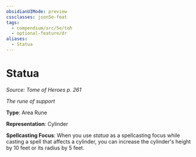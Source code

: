 ```yaml
---
obsidianUIMode: preview
cssclasses: json5e-feat
tags:
  - compendium/src/5e/toh
  - optional-feature/dr
aliases:
  - Statua
---
```

# Statua
*Source: Tome of Heroes p. 261*  

*The rune of support*

**Type**: Area Rune

**Representation**: Cylinder

**Spellcasting Focus**: When you use *statua* as a spellcasting focus while casting a spell that affects a cylinder, you can increase the cylinder's height by 10 feet or its radius by 5 feet.